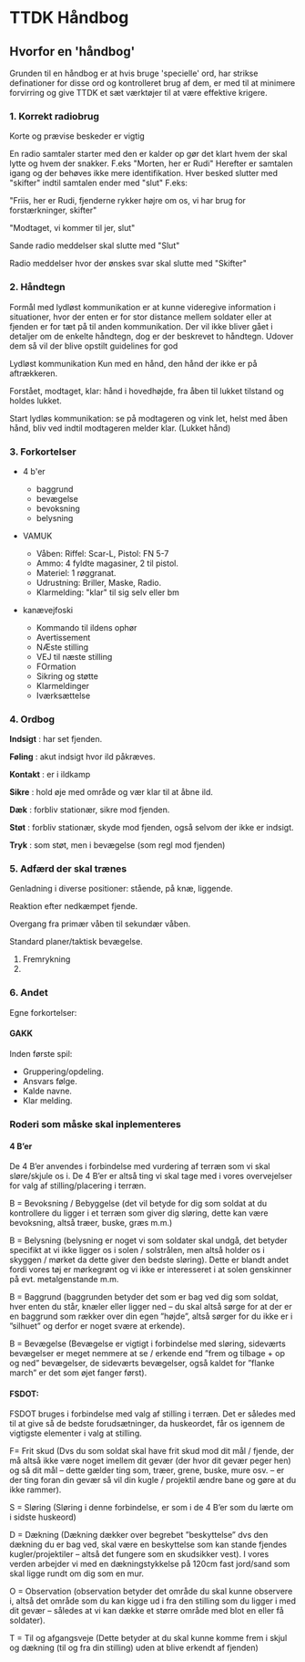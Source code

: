 # TTDK Håndbog


## Hvorfor en 'håndbog'
Grunden til en håndbog er at hvis bruge 'specielle' ord, har strikse definationer for disse ord og kontrolleret brug af dem, er med til at minimere forvirring og give TTDK et sæt værktøjer til at være effektive krigere.

### 1. Korrekt radiobrug
Korte og prævise beskeder er vigtig

En radio samtaler starter med den er kalder op gør det klart hvem der skal lytte og hvem der snakker.
F.eks "Morten, her er Rudi"
Herefter er samtalen igang og der behøves ikke mere identifikation.
Hver besked slutter med "skifter" indtil samtalen ender med "slut"
F.eks: 

"Friis, her er Rudi, fjenderne rykker højre om os, vi har brug for forstærkninger, skifter"

"Modtaget, vi kommer til jer, slut"

Sande radio meddelser skal slutte med "Slut"

Radio meddelser hvor der ønskes svar skal slutte med "Skifter"

### 2. Håndtegn
Formål med lydløst kommunikation er at kunne videregive information i situationer, hvor der enten er for stor distance mellem soldater eller at fjenden er for tæt på til anden kommunikation.
Der vil ikke bliver gået i detaljer om de enkelte håndtegn, dog er der beskrevet to håndtegn.
Udover dem så vil der blive opstilt guidelines for god

Lydløst kommunikation
Kun med en hånd, den hånd der ikke er på aftrækkeren.

Forstået, modtaget, klar: hånd i hovedhøjde, fra åben til lukket tilstand og holdes lukket.

Start lydløs kommunikation: se på modtageren og vink let, helst med åben hånd, bliv ved indtil modtageren melder klar. (Lukket hånd)



### 3. Forkortelser
- 4 b'er
    * baggrund
    * bevægelse
    * bevoksning
    * belysning

- VAMUK
    * Våben:	    Riffel: Scar-L, Pistol: FN 5-7
    * Ammo:	    4 fyldte magasiner, 2 til pistol.
    * Materiel:	    1 røggranat.
    * Udrustning:   Briller, Maske, Radio.
    * Klarmelding:  "klar" til sig selv eller bm

- kanævejfoski
    * Kommando til ildens ophør
    * Avertissement
    * NÆste stilling
    * VEJ til næste stilling
    * FOrmation
    * Sikring og støtte
    * Klarmeldinger
    * Iværksættelse


### 4. Ordbog
**Indsigt** : har set fjenden.

**Føling** : akut indsigt hvor ild påkræves.

**Kontakt** : er i ildkamp

**Sikre** : hold øje med område og vær klar til at åbne ild.

**Dæk** : forbliv stationær, sikre mod fjenden.

**Støt** : forbliv stationær, skyde mod fjenden, også selvom der ikke er indsigt.

**Tryk** : som støt, men i bevægelse (som regl mod fjenden)


### 5. Adfærd der skal trænes
Genladning i diverse positioner: stående, på knæ, liggende.

Reaktion efter nedkæmpet fjende.

Overgang fra primær våben til sekundær våben.

Standard planer/taktisk bevægelse.
1. Fremrykning
2.

### 6. Andet
Egne forkortelser:

#### GAKK
Inden første spil:
- Gruppering/opdeling.
- Ansvars følge.
- Kalde navne.
- Klar melding.

### Roderi som måske skal inplementeres 


#### 4 B’er
De 4 B’er anvendes i forbindelse med vurdering af terræn som vi skal sløre/skjule os i. De 4 B’er er altså ting vi skal tage med i vores overvejelser for valg af stilling/placering i terræn.


B = Bevoksning / Bebyggelse (det vil betyde for dig som soldat at du kontrollere du ligger i et terræn som giver dig sløring, dette kan være bevoksning, altså træer, buske, græs m.m.)


B = Belysning (belysning er noget vi som soldater skal undgå, det betyder specifikt at vi ikke ligger os i solen / solstrålen, men altså holder os i skyggen / mørket da dette giver den bedste sløring). Dette er blandt andet fordi vores tøj er mørkegrønt og vi ikke er interesseret i at solen genskinner på evt. metalgenstande m.m.


B = Baggrund (baggrunden betyder det som er bag ved dig som soldat, hver enten du står, knæler eller ligger ned – du skal altså sørge for at der er en baggrund som rækker over din egen ”højde”, altså sørger for du ikke er i ”silhuet” og derfor er noget svære at erkende).


B = Bevægelse (Bevægelse er vigtigt i forbindelse med sløring, sideværts bevægelser er meget nemmere at se / erkende end ”frem og tilbage + op og ned” bevægelser, de sideværts bevægelser, også kaldet for ”flanke march” er det som øjet fanger først).


#### FSDOT:
FSDOT bruges i forbindelse med valg af stilling i terræn. Det er således med til at give så de bedste forudsætninger, da huskeordet, får os igennem de vigtigste elementer i valg at stilling.


F= Frit skud (Dvs du som soldat skal have frit skud mod dit mål / fjende, der må altså ikke være noget imellem dit gevær (der hvor dit gevær peger hen) og så dit mål – dette gælder ting som, træer, grene, buske, mure osv. – er der ting foran din gevær så vil din kugle / projektil ændre bane og gøre at du ikke rammer).


S = Sløring (Sløring i denne forbindelse, er som i de 4 B’er som du lærte om i sidste huskeord)


D = Dækning (Dækning dækker over begrebet ”beskyttelse” dvs den dækning du er bag ved, skal være en beskyttelse som kan stande fjendes kugler/projektiler – altså det fungere som en skudsikker vest). I vores verden arbejder vi med en dækningstykkelse på 120cm fast jord/sand som skal ligge rundt om dig som en mur.


O = Observation (observation betyder det område du skal kunne observere i, altså det område som du kan kigge ud i fra den stilling som du ligger i med dit gevær – således at vi kan dække et større område med blot en eller få soldater).


T = Til og afgangsveje (Dette betyder at du skal kunne komme frem i skjul og dækning (til og fra din stilling) uden at blive erkendt af fjenden)
